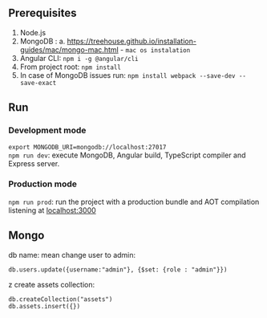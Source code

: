 ## Prerequisites
1. Node.js
2. MongoDB : 
  a. https://treehouse.github.io/installation-guides/mac/mongo-mac.html - `mac os instalation` 
3. Angular CLI: `npm i -g @angular/cli`
4. From project root: `npm install`
5. In case of MongoDB issues run: `npm install webpack --save-dev --save-exact`

## Run
### Development mode
`export MONGODB_URI=mongodb://localhost:27017`<br>
`npm run dev`: execute MongoDB, Angular build, TypeScript compiler and Express server.
### Production mode
`npm run prod`: run the project with a production bundle and AOT compilation listening at [localhost:3000](http://localhost:3000) 

## Mongo
db name: mean
change user to admin:
```
db.users.update({username:"admin"}, {$set: {role : "admin"}})
```
z
create assets collection:
```
db.createCollection("assets")
db.assets.insert({})
```